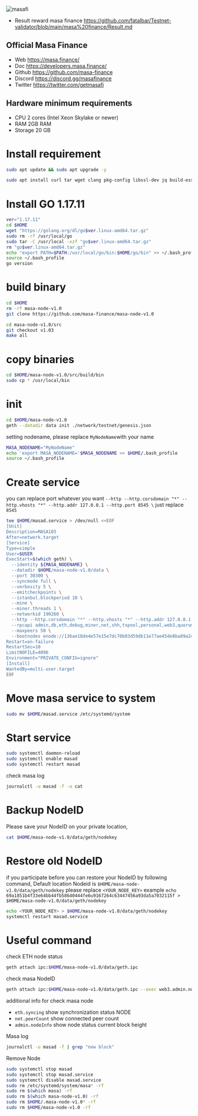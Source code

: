 
![masafi](https://user-images.githubusercontent.com/81378817/203053328-c1097323-d6b8-404b-86ef-3c2bcb7798a1.jpg)

* Result reward masa finance https://github.com/fatalbar/Testnet-validator/blob/main/masa%20finance/Result.md

## Official Masa Finance
* Web https://masa.finance/
* Doc https://developers.masa.finance/
* Github https://github.com/masa-finance
* Discord https://discord.gg/masafinance
* Twitter https://twitter.com/getmasafi
 
## Hardware minimum requirements
* CPU 2 cores (Intel Xeon Skylake or newer)
* RAM 2GB RAM
* Storage 20 GB

# Install requirement
```bash
sudo apt update && sudo apt upgrade -y
```
```bash
sudo apt install curl tar wget clang pkg-config libssl-dev jq build-essential git make ncdu net-tools -y
```
# Install GO 1.17.11
```bash
ver="1.17.11"
cd $HOME
wget "https://golang.org/dl/go$ver.linux-amd64.tar.gz"
sudo rm -rf /usr/local/go
sudo tar -C /usr/local -xzf "go$ver.linux-amd64.tar.gz"
rm "go$ver.linux-amd64.tar.gz"
echo "export PATH=$PATH:/usr/local/go/bin:$HOME/go/bin" >> ~/.bash_profile
source ~/.bash_profile
go version
```
# build binary
```bash
cd $HOME
rm -rf masa-node-v1.0
git clone https://github.com/masa-finance/masa-node-v1.0

cd masa-node-v1.0/src
git checkout v1.03
make all
```

# copy binaries
```bash
cd $HOME/masa-node-v1.0/src/build/bin
sudo cp * /usr/local/bin
```
# init
```bash
cd $HOME/masa-node-v1.0
geth --datadir data init ./network/testnet/genesis.json
```
setting nodename, please replace `MyNodeName`with your name
```bash
MASA_NODENAME="MyNodeName"
echo 'export MASA_NODENAME='$MASA_NODENAME >> $HOME/.bash_profile
source ~/.bash_profile
```

# Create service
you can replace port whatever you want `--http --http.corsdomain "*" --http.vhosts "*" --http.addr 127.0.0.1 --http.port 8545 \` just replace `8545`
```bash
tee $HOME/masad.service > /dev/null <<EOF
[Unit]
Description=MASA103
After=network.target
[Service]
Type=simple
User=$USER
ExecStart=$(which geth) \
  --identity ${MASA_NODENAME} \
  --datadir $HOME/masa-node-v1.0/data \
  --port 30300 \
  --syncmode full \
  --verbosity 5 \
  --emitcheckpoints \
  --istanbul.blockperiod 10 \
  --mine \
  --miner.threads 1 \
  --networkid 190260 \
  --http --http.corsdomain "*" --http.vhosts "*" --http.addr 127.0.0.1 --http.port 8545 \
  --rpcapi admin,db,eth,debug,miner,net,shh,txpool,personal,web3,quorum,istanbul \
  --maxpeers 50 \
  --bootnodes enode://136ae18de4e57e15e7dc70b03d59db11e77ae45de8ba89a243734b911b94477a3fa515d8a494c1ea79b97e134a17f04db9ff4e90e09e1c2bdba3e9aa061bf6ae@185.167.120.159:30300,enode://91a3c3d5e76b0acf05d9abddee959f1bcbc7c91537d2629288a9edd7a3df90acaa46ffba0e0e5d49a20598e0960ac458d76eb8fa92a1d64938c0a3a3d60f8be4@54.158.188.182:21000,enode://ac6b1096ca56b9f6d004b779ae3728bf83f8e22453404cc3cef16a3d9b96608bc67c4b30db88e0a5a6c6390213f7acbe1153ff6d23ce57380104288ae19373ef@54.146.254.245:21000,enode://91a3c3d5e76b0acf05d9abddee959f1bcbc7c91537d2629288a9edd7a3df90acaa46ffba0e0e5d49a20598e0960ac458d76eb8fa92a1d64938c0a3a3d60f8be4@54.158.188.182:21000,enode://d87c03855093a39dced2af54d39b827e4e841fd0ca98673b2e94681d9d52d2f1b6a6d42754da86fa8f53d8105896fda44f3012be0ceb6342e114b0f01456924c@34.225.220.240:21000,enode://fcb5a1a8d65eb167cd3030ca9ae35aa8e290b9add3eb46481d0fbd1eb10065aeea40059f48314c88816aab2af9303e193becc511b1035c9fd8dbe97d21f913b9@52.1.125.71:21000
Restart=on-failure
RestartSec=10
LimitNOFILE=4096
Environment="PRIVATE_CONFIG=ignore"
[Install]
WantedBy=multi-user.target
EOF
```
# Move masa service to system
```bash
sudo mv $HOME/masad.service /etc/systemd/system
```
# Start service
```bash
sudo systemctl daemon-reload
sudo systemctl enable masad
sudo systemctl restart masad
```
check masa log
```bash
journalctl -u masad -f -o cat
```
# Backup NodeID
Please save your NodeID on your private location, 
```bash
cat $HOME/masa-node-v1.0/data/geth/nodekey
```
# Restore old NodeID 
if you participate before you can restore your NodeID by following command, Default location Nodeid is `$HOME/masa-node-v1.0/data/geth/nodekey`
please replace `<YOUR_NODE_KEY>` example `echo 69a1851b4f33e64bb44fb58640444fe6u9167264c63447456a93da5a7032115f > $HOME/masa-node-v1.0/data/geth/nodekey`
```bash
echo <YOUR_NODE_KEY> > $HOME/masa-node-v1.0/data/geth/nodekey
systemctl restart masad.service
```

# Useful command
check ETH node status  
```bash
geth attach ipc:$HOME/masa-node-v1.0/data/geth.ipc
```
check masa NodeID
```bash
geth attach ipc:$HOME/masa-node-v1.0/data/geth.ipc --exec web3.admin.nodeInfo.enode | sed 's/^.//;s/.$//'
```
additional info for check masa node
* `eth.syncing`      show synchronization status NODE
* `net.peerCount`    show connected peer count
* `admin.nodeInfo`   show node status current block height
 
Masa log
```bash
journalctl -u masad -f | grep "new block"
```
Remove Node
```bash
sudo systemctl stop masad
sudo systemctl stop masad.service
sudo systemctl disable masad.service
sudo rm /etc/systemd/system/masa* -rf
sudo rm $(which masa) -rf
sudo rm $(which masa-node-v1.0) -rf
sudo rm $HOME/.masa-node-v1.0* -rf
sudo rm $HOME/masa-node-v1.0 -rf
```
